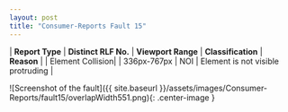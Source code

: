 ```yaml
---
layout: post
title: "Consumer-Reports Fault 15"
---
```

| **Report Type** | **Distinct RLF No.** | **Viewport Range** | **Classification** | **Reason** |
| Element Collision|  | 336px-767px | NOI | Element is not visible protruding | 

![Screenshot of the fault]({{ site.baseurl }}/assets/images/Consumer-Reports/fault15/overlapWidth551.png){: .center-image }